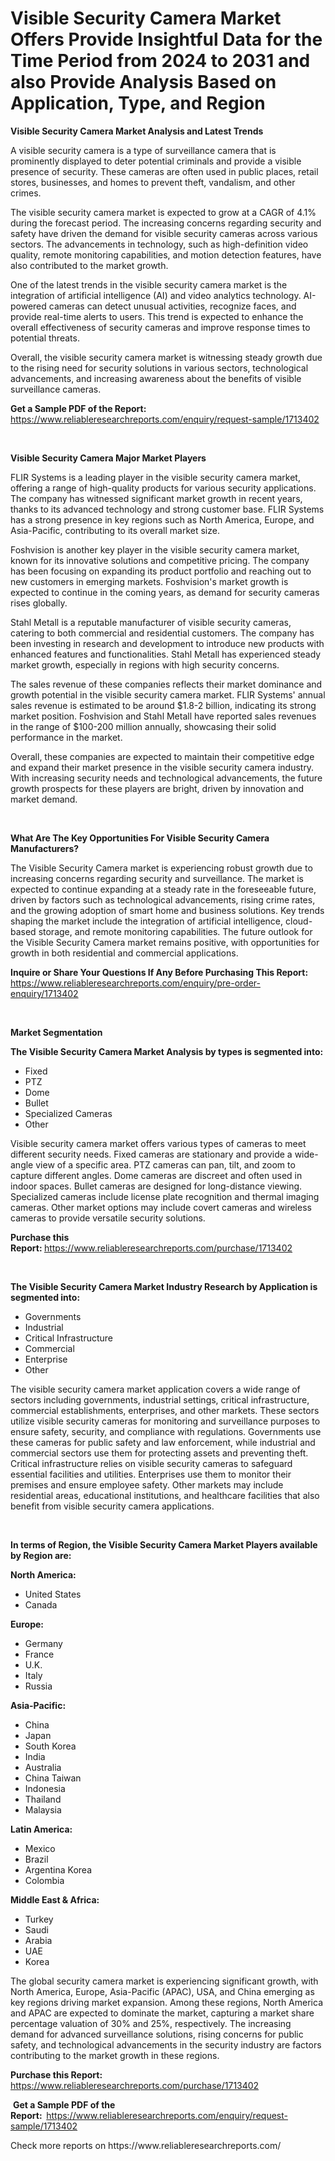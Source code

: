 <p><h1>Visible Security Camera Market Offers Provide Insightful Data for the Time Period from 2024 to 2031 and also Provide Analysis Based on Application, Type, and Region</h1></p><p><strong>Visible Security Camera Market Analysis and Latest Trends</strong></p>
<p><p>A visible security camera is a type of surveillance camera that is prominently displayed to deter potential criminals and provide a visible presence of security. These cameras are often used in public places, retail stores, businesses, and homes to prevent theft, vandalism, and other crimes.</p><p>The visible security camera market is expected to grow at a CAGR of 4.1% during the forecast period. The increasing concerns regarding security and safety have driven the demand for visible security cameras across various sectors. The advancements in technology, such as high-definition video quality, remote monitoring capabilities, and motion detection features, have also contributed to the market growth.</p><p>One of the latest trends in the visible security camera market is the integration of artificial intelligence (AI) and video analytics technology. AI-powered cameras can detect unusual activities, recognize faces, and provide real-time alerts to users. This trend is expected to enhance the overall effectiveness of security cameras and improve response times to potential threats.</p><p>Overall, the visible security camera market is witnessing steady growth due to the rising need for security solutions in various sectors, technological advancements, and increasing awareness about the benefits of visible surveillance cameras.</p></p>
<p><strong>Get a Sample PDF of the Report:&nbsp;</strong> <a href="https://www.reliableresearchreports.com/enquiry/request-sample/1713402">https://www.reliableresearchreports.com/enquiry/request-sample/1713402</a></p>
<p>&nbsp;</p>
<p><strong>Visible Security Camera Major Market Players</strong></p>
<p><p>FLIR Systems is a leading player in the visible security camera market, offering a range of high-quality products for various security applications. The company has witnessed significant market growth in recent years, thanks to its advanced technology and strong customer base. FLIR Systems has a strong presence in key regions such as North America, Europe, and Asia-Pacific, contributing to its overall market size.</p><p>Foshvision is another key player in the visible security camera market, known for its innovative solutions and competitive pricing. The company has been focusing on expanding its product portfolio and reaching out to new customers in emerging markets. Foshvision's market growth is expected to continue in the coming years, as demand for security cameras rises globally.</p><p>Stahl Metall is a reputable manufacturer of visible security cameras, catering to both commercial and residential customers. The company has been investing in research and development to introduce new products with enhanced features and functionalities. Stahl Metall has experienced steady market growth, especially in regions with high security concerns.</p><p>The sales revenue of these companies reflects their market dominance and growth potential in the visible security camera market. FLIR Systems' annual sales revenue is estimated to be around $1.8-2 billion, indicating its strong market position. Foshvision and Stahl Metall have reported sales revenues in the range of $100-200 million annually, showcasing their solid performance in the market.</p><p>Overall, these companies are expected to maintain their competitive edge and expand their market presence in the visible security camera industry. With increasing security needs and technological advancements, the future growth prospects for these players are bright, driven by innovation and market demand.</p></p>
<p>&nbsp;</p>
<p><strong>What Are The Key Opportunities For Visible Security Camera Manufacturers?</strong></p>
<p><p>The Visible Security Camera market is experiencing robust growth due to increasing concerns regarding security and surveillance. The market is expected to continue expanding at a steady rate in the foreseeable future, driven by factors such as technological advancements, rising crime rates, and the growing adoption of smart home and business solutions. Key trends shaping the market include the integration of artificial intelligence, cloud-based storage, and remote monitoring capabilities. The future outlook for the Visible Security Camera market remains positive, with opportunities for growth in both residential and commercial applications.</p></p>
<p><strong>Inquire or Share Your Questions If Any Before Purchasing This Report:</strong> <a href="https://www.reliableresearchreports.com/enquiry/pre-order-enquiry/1713402">https://www.reliableresearchreports.com/enquiry/pre-order-enquiry/1713402</a></p>
<p>&nbsp;</p>
<p><strong>Market Segmentation</strong></p>
<p><strong>The Visible Security Camera Market Analysis by types is segmented into:</strong></p>
<p><ul><li>Fixed</li><li>PTZ</li><li>Dome</li><li>Bullet</li><li>Specialized Cameras</li><li>Other</li></ul></p>
<p><p>Visible security camera market offers various types of cameras to meet different security needs. Fixed cameras are stationary and provide a wide-angle view of a specific area. PTZ cameras can pan, tilt, and zoom to capture different angles. Dome cameras are discreet and often used in indoor spaces. Bullet cameras are designed for long-distance viewing. Specialized cameras include license plate recognition and thermal imaging cameras. Other market options may include covert cameras and wireless cameras to provide versatile security solutions.</p></p>
<p><strong>Purchase this Report:&nbsp;</strong><a href="https://www.reliableresearchreports.com/purchase/1713402">https://www.reliableresearchreports.com/purchase/1713402</a></p>
<p>&nbsp;</p>
<p><strong>The Visible Security Camera Market Industry Research by Application is segmented into:</strong></p>
<p><ul><li>Governments</li><li>Industrial</li><li>Critical Infrastructure</li><li>Commercial</li><li>Enterprise</li><li>Other</li></ul></p>
<p><p>The visible security camera market application covers a wide range of sectors including governments, industrial settings, critical infrastructure, commercial establishments, enterprises, and other markets. These sectors utilize visible security cameras for monitoring and surveillance purposes to ensure safety, security, and compliance with regulations. Governments use these cameras for public safety and law enforcement, while industrial and commercial sectors use them for protecting assets and preventing theft. Critical infrastructure relies on visible security cameras to safeguard essential facilities and utilities. Enterprises use them to monitor their premises and ensure employee safety. Other markets may include residential areas, educational institutions, and healthcare facilities that also benefit from visible security camera applications.</p></p>
<p>&nbsp;</p>
<p><strong>In terms of Region, the Visible Security Camera Market Players available by Region are:</strong></p>
<p>
    <p> <strong> North America: </strong>
        <ul>
            <li>United States</li>
            <li>Canada</li>
        </ul>
        </p> 
    <p> <strong> Europe: </strong>
        <ul>
            <li>Germany</li>
            <li>France</li>
            <li>U.K.</li>
            <li>Italy</li>
            <li>Russia</li>
        </ul>
        </p> 
    <p> <strong> Asia-Pacific: </strong>
        <ul>
            <li>China</li>
            <li>Japan</li>
            <li>South Korea</li>
            <li>India</li>
            <li>Australia</li>
            <li>China Taiwan</li>
            <li>Indonesia</li>
            <li>Thailand</li>
            <li>Malaysia</li>
        </ul>
        </p> 
    <p> <strong> Latin America: </strong>
        <ul>
            <li>Mexico</li>
            <li>Brazil</li>
            <li>Argentina Korea</li>
            <li>Colombia</li>
        </ul>
        </p> 
    <p> <strong> Middle East & Africa: </strong>
        <ul>
            <li>Turkey</li>
            <li>Saudi</li>
            <li>Arabia</li>
            <li>UAE</li>
            <li>Korea</li>
        </ul>
    </p>
    </p>
<p><p>The global security camera market is experiencing significant growth, with North America, Europe, Asia-Pacific (APAC), USA, and China emerging as key regions driving market expansion. Among these regions, North America and APAC are expected to dominate the market, capturing a market share percentage valuation of 30% and 25%, respectively. The increasing demand for advanced surveillance solutions, rising concerns for public safety, and technological advancements in the security industry are factors contributing to the market growth in these regions.</p></p>
<p><strong>Purchase this Report: </strong><a href="https://www.reliableresearchreports.com/purchase/1713402">https://www.reliableresearchreports.com/purchase/1713402</a></p>
<p>&nbsp;<strong>Get a Sample PDF of the Report:&nbsp;&nbsp;</strong><a href="https://www.reliableresearchreports.com/enquiry/request-sample/1713402">https://www.reliableresearchreports.com/enquiry/request-sample/1713402</a></p>
<p><strong></strong></p>
<p>Check more reports on https://www.reliableresearchreports.com/</p>